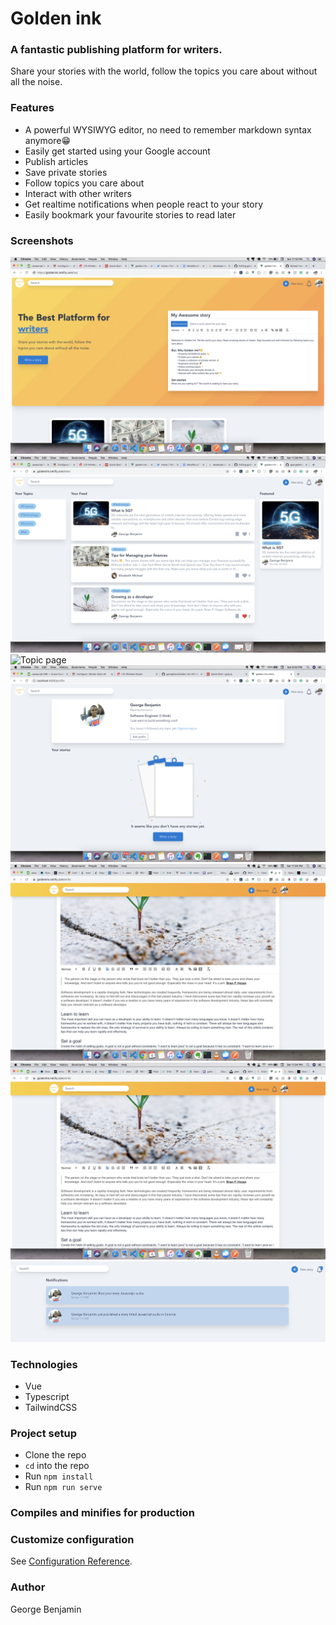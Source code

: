 # Golden ink
### A fantastic publishing platform for writers.
Share your stories with the world, follow the topics you care about without all the noise.

### Features
- A powerful WYSIWYG editor, no need to remember markdown syntax anymore😁
- Easily get started using your Google account
- Publish articles
- Save private stories
- Follow topics you care about
- Interact with other writers
- Get realtime notifications when people react to your story
- Easily bookmark your favourite stories to read later

### Screenshots
![Homepage](screenshots/home.png)
![User feed](screenshots/feed.png)
![Topic page](screenshots/topics.png)
![User profile page](screenshots/userprofile.png)
![New story page](screenshots/write.png)
![Read story page](screenshots/write.png)
![Notifications](screenshots/notificartions.png)


### Technologies
- Vue
- Typescript
- TailwindCSS


### Project setup
- Clone the repo
- `cd` into the repo
- Run `npm install`
- Run `npm run serve`

### Compiles and minifies for production

### Customize configuration
See [Configuration Reference](https://cli.vuejs.org/config/).

### Author
George Benjamin
